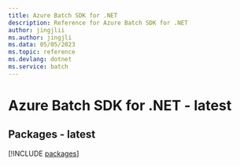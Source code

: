 ```yaml
---
title: Azure Batch SDK for .NET
description: Reference for Azure Batch SDK for .NET
author: jingjlii
ms.author: jingjli
ms.data: 05/05/2023
ms.topic: reference
ms.devlang: dotnet
ms.service: batch
---
```

# Azure Batch SDK for .NET - latest
## Packages - latest
[!INCLUDE [packages](batch-index.md)]